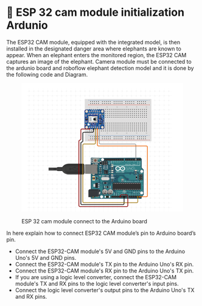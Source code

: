 # 🐘 ESP 32 cam module initialization Ardunio

The ESP32 CAM module, equipped with the integrated model, is then installed in the designated danger area where elephants are known to appear. When an elephant enters the monitored region, the ESP32 CAM captures an image of the elephant. Camera module must be connected to the ardunio board and roboflow elephant detection model and it is done by the following code and Diagram.



<figure><img src="../../.gitbook/assets/1234567489.png" alt=""><figcaption><p>ESP 32 cam module connect to the Arduino board</p></figcaption></figure>

In here explain how to connect ESP32 CAM module’s pin to Arduino board’s pin.

* Connect the ESP32-CAM module's 5V and GND pins to the Arduino Uno's 5V and GND pins.
* Connect the ESP32-CAM module's TX pin to the Arduino Uno's RX pin.
* Connect the ESP32-CAM module's RX pin to the Arduino Uno's TX pin.
* If you are using a logic level converter, connect the ESP32-CAM module's TX and RX pins to the logic level converter's input pins.
* Connect the logic level converter's output pins to the Arduino Uno's TX and RX pins.
